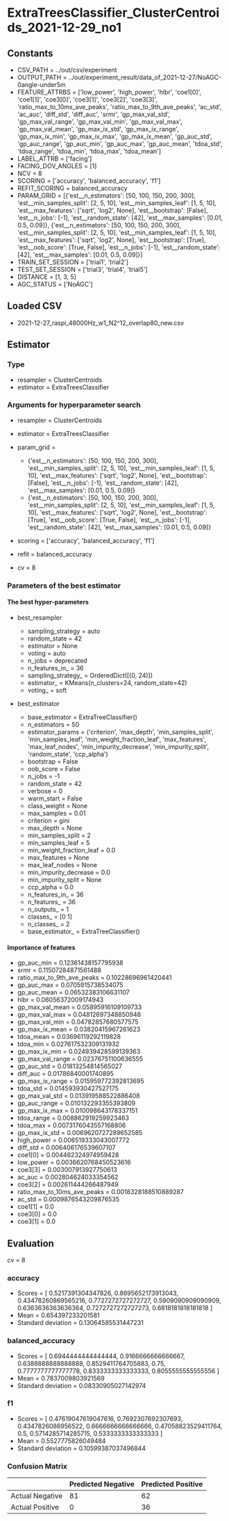 # ExtraTreesClassifier_ClusterCentroids_2021-12-29_no1
## Constants
- CSV_PATH = ../out/csv/experiment
- OUTPUT_PATH = ../out/experiment_result/data_of_2021-12-27/NoAGC-0angle-under5m
- FEATURE_ATTRBS = ['low_power', 'high_power', 'hlbr', 'coe1[0]', 'coe1[1]', 'coe3[0]', 'coe3[1]', 'coe3[2]', 'coe3[3]', 'ratio_max_to_10ms_ave_peaks', 'ratio_max_to_9th_ave_peaks', 'ac_std', 'ac_auc', 'diff_std', 'diff_auc', 'srmr', 'gp_max_val_std', 'gp_max_val_range', 'gp_max_val_min', 'gp_max_val_max', 'gp_max_val_mean', 'gp_max_ix_std', 'gp_max_ix_range', 'gp_max_ix_min', 'gp_max_ix_max', 'gp_max_ix_mean', 'gp_auc_std', 'gp_auc_range', 'gp_auc_min', 'gp_auc_max', 'gp_auc_mean', 'tdoa_std', 'tdoa_range', 'tdoa_min', 'tdoa_max', 'tdoa_mean']
- LABEL_ATTRB = ['facing']
- FACING_DOV_ANGLES = [1]
- NCV = 8
- SCORING = ['accuracy', 'balanced_accuracy', 'f1']
- REFIT_SCORING = balanced_accuracy
- PARAM_GRID = [{'est__n_estimators': [50, 100, 150, 200, 300], 'est__min_samples_split': [2, 5, 10], 'est__min_samples_leaf': [1, 5, 10], 'est__max_features': ['sqrt', 'log2', None], 'est__bootstrap': [False], 'est__n_jobs': [-1], 'est__random_state': [42], 'est__max_samples': [0.01, 0.5, 0.09]}, {'est__n_estimators': [50, 100, 150, 200, 300], 'est__min_samples_split': [2, 5, 10], 'est__min_samples_leaf': [1, 5, 10], 'est__max_features': ['sqrt', 'log2', None], 'est__bootstrap': [True], 'est__oob_score': [True, False], 'est__n_jobs': [-1], 'est__random_state': [42], 'est__max_samples': [0.01, 0.5, 0.09]}]
- TRAIN_SET_SESSION = ['trial1', 'trial2']
- TEST_SET_SESSION = ['trial3', 'trial4', 'trial5']
- DISTANCE = [1, 3, 5]
- AGC_STATUS = ['NoAGC']

## Loaded CSV
- 2021-12-27_raspi_48000Hz_w1_N2^12_overlap80_new.csv

## Estimator
### Type
- resampler = ClusterCentroids
- estimator = ExtraTreesClassifier

### Arguments for hyperparameter search
- resampler = ClusterCentroids
- estimator = ExtraTreesClassifier
- param_grid = 
	- {'est__n_estimators': [50, 100, 150, 200, 300], 'est__min_samples_split': [2, 5, 10], 'est__min_samples_leaf': [1, 5, 10], 'est__max_features': ['sqrt', 'log2', None], 'est__bootstrap': [False], 'est__n_jobs': [-1], 'est__random_state': [42], 'est__max_samples': [0.01, 0.5, 0.09]}
	- {'est__n_estimators': [50, 100, 150, 200, 300], 'est__min_samples_split': [2, 5, 10], 'est__min_samples_leaf': [1, 5, 10], 'est__max_features': ['sqrt', 'log2', None], 'est__bootstrap': [True], 'est__oob_score': [True, False], 'est__n_jobs': [-1], 'est__random_state': [42], 'est__max_samples': [0.01, 0.5, 0.09]}

- scoring = ['accuracy', 'balanced_accuracy', 'f1']
- refit = balanced_accuracy
- cv = 8

### Parameters of the best estimator
#### The best hyper-parameters
- best_resampler
	- sampling_strategy = auto
	- random_state = 42
	- estimator = None
	- voting = auto
	- n_jobs = deprecated
	- n_features_in_ = 36
	- sampling_strategy_ = OrderedDict([(0, 24)])
	- estimator_ = KMeans(n_clusters=24, random_state=42)
	- voting_ = soft

- best_estimator
	- base_estimator = ExtraTreeClassifier()
	- n_estimators = 50
	- estimator_params = ('criterion', 'max_depth', 'min_samples_split', 'min_samples_leaf', 'min_weight_fraction_leaf', 'max_features', 'max_leaf_nodes', 'min_impurity_decrease', 'min_impurity_split', 'random_state', 'ccp_alpha')
	- bootstrap = False
	- oob_score = False
	- n_jobs = -1
	- random_state = 42
	- verbose = 0
	- warm_start = False
	- class_weight = None
	- max_samples = 0.01
	- criterion = gini
	- max_depth = None
	- min_samples_split = 2
	- min_samples_leaf = 5
	- min_weight_fraction_leaf = 0.0
	- max_features = None
	- max_leaf_nodes = None
	- min_impurity_decrease = 0.0
	- min_impurity_split = None
	- ccp_alpha = 0.0
	- n_features_in_ = 36
	- n_features_ = 36
	- n_outputs_ = 1
	- classes_ = [0 1]
	- n_classes_ = 2
	- base_estimator_ = ExtraTreeClassifier()

#### Importance of features
- gp_auc_min = 0.12361438157795938
- srmr = 0.11507284871561488
- ratio_max_to_9th_ave_peaks = 0.10228696961420441
- gp_auc_max = 0.0705915738534075
- gp_auc_mean = 0.06532383106631107
- hlbr = 0.06056372009174943
- gp_max_val_mean = 0.05895916109109733
- gp_max_val_max = 0.04812697348850948
- gp_max_val_min = 0.04782857680577575
- gp_max_ix_mean = 0.03820415967261623
- tdoa_mean = 0.03696119292119828
- tdoa_min = 0.027617532309131932
- gp_max_ix_min = 0.024939428599139363
- gp_max_val_range = 0.02376751100636555
- gp_auc_std = 0.01813254814565027
- diff_auc = 0.01786840001740895
- gp_max_ix_range = 0.015959772392813695
- tdoa_std = 0.014593930427527175
- gp_max_val_std = 0.013919588522886408
- gp_auc_range = 0.010132293355393809
- gp_max_ix_max = 0.010098643178337151
- tdoa_range = 0.008862919259923463
- tdoa_max = 0.0073176043557168806
- gp_max_ix_std = 0.0069620727289652585
- high_power = 0.006519333043007772
- diff_std = 0.006406176539607107
- coe1[0] = 0.004462324974959428
- low_power = 0.0036620768450523616
- coe3[3] = 0.003007913927750613
- ac_auc = 0.002804624033354562
- coe3[2] = 0.002611444266487949
- ratio_max_to_10ms_ave_peaks = 0.0018328188510889287
- ac_std = 0.0009876543209876535
- coe1[1] = 0.0
- coe3[0] = 0.0
- coe3[1] = 0.0

## Evaluation
cv = 8
### accuracy
- Scores = [ 0.5217391304347826, 0.8695652173913043, 0.43478260869565216, 0.7727272727272727, 0.5909090909090909, 0.6363636363636364, 0.7272727272727273, 0.6818181818181818 ]
- Mean = 0.654397233201581
- Standard deviation = 0.13064585531447231

### balanced_accuracy
- Scores = [ 0.6944444444444444, 0.9166666666666667, 0.6388888888888888, 0.8529411764705883, 0.75, 0.7777777777777778, 0.8333333333333333, 0.8055555555555556 ]
- Mean = 0.7837009803921569
- Standard deviation = 0.08330905027142974

### f1
- Scores = [ 0.47619047619047616, 0.7692307692307693, 0.4347826086956522, 0.6666666666666666, 0.47058823529411764, 0.5, 0.5714285714285715, 0.5333333333333333 ]
- Mean = 0.5527775826049484
- Standard deviation = 0.10599387037496844

### Confusion Matrix
|  | Predicted Negative | Predicted Positive |
| --- | --- | --- |
| Actual Negative | 81 | 62 |
| Actual Positive | 0 | 36 |

      